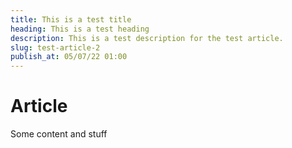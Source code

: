 ```yaml
---
title: This is a test title
heading: This is a test heading
description: This is a test description for the test article.
slug: test-article-2
publish_at: 05/07/22 01:00
---
```


# Article
Some content and stuff

